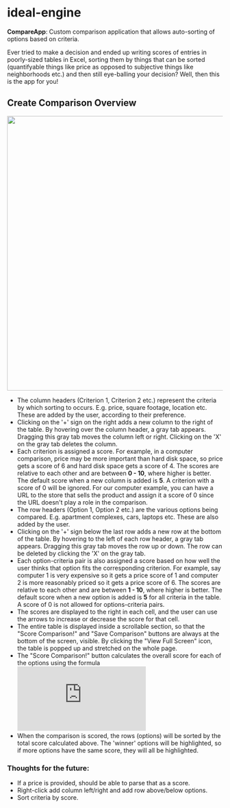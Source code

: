 # ideal-engine 
**CompareApp**: Custom comparison application that allows auto-sorting of options based on criteria.

Ever tried to make a decision and ended up writing scores of entries in poorly-sized tables in Excel, sorting them by things that can be sorted (quantifyable things like price as opposed to subjective things like neighborhoods etc.) and then still eye-balling your decision? Well, then this is the app for you!

## Create Comparison Overview


<img src="https://raw.githubusercontent.com/adinutzyc21/CompareApp/master/appDesign.png" width="640px">

- The column headers (Criterion 1, Criterion 2 etc.) represent the criteria by which sorting to occurs. E.g. price, square footage, location etc. These are added by the user, according to their preference.
- Clicking on the '+' sign on the right adds a new column to the right of the table. By hovering over the column header, a gray tab appears. Dragging this gray tab moves the column left or right. Clicking on the 'X' on the gray tab deletes the column.
- Each criterion is assigned a score. For example, in a computer comparison, price may be more important than hard disk space, so price gets a score of 6 and hard disk space gets a score of 4. The scores are relative to each other and are between **0 - 10**, where higher is better. The default score when a new column is added is **5**. A criterion with a score of 0 will be ignored. For our computer example, you can have a URL to the store that sells the product and assign it a score of 0 since the URL doesn't play a role in the comparison.
- The row headers (Option 1, Option 2 etc.) are the various options being compared. E.g. apartment complexes, cars, laptops etc. These are also added by the user.
- Clicking on the '+' sign below the last row adds a new row at the bottom of the table. By hovering to the left of each row header, a gray tab appears. Dragging this gray tab moves the row up or down. The row can be deleted by clicking the 'X' on the gray tab.
- Each option-criteria pair is also assigned a score based on how well the user thinks that option fits the corresponding criterion.  For example, say computer 1 is very expensive so it gets a price score of 1 and computer 2 is more reasonably priced so it gets a price score of 6. The scores are relative to each other and are between **1 - 10**, where higher is better. The default score when a new option is added is **5** for all criteria in the table. A score of 0 is not allowed for options-criteria pairs.
- The scores are displayed to the right in each cell, and the user can use the arrows to increase or decrease the score for that cell.
- The entire table is displayed inside a scrollable section, so that the "Score Comparison!" and "Save Comparison" buttons are always at the bottom of the screen, visible. By clicking the "View Full Screen" icon, the table is popped up and stretched on the whole page.
- The "Score Comparison!" button calculates the overall score for each of the options using the formula ![equation](https://latex.codecogs.com/gif.latex?S_%7BO_%7Bi%7D%7D%3D%5Csum_%7Bj%7D%28S_%7BC_%7Bj%7D%7D%5Ccdot%20S_%7BO_%7Bi%7D%2CC_%7Bj%7D%7D%29)
- When the comparison is scored, the rows (options) will be sorted by the total score calculated above. The 'winner' options will be highlighted, so if more options have the same score, they will all be highlighted.

### Thoughts for the future:
- If a price is provided, should be able to parse that as a score.
- Right-click add column left/right and add row above/below options.
- Sort criteria by score.
